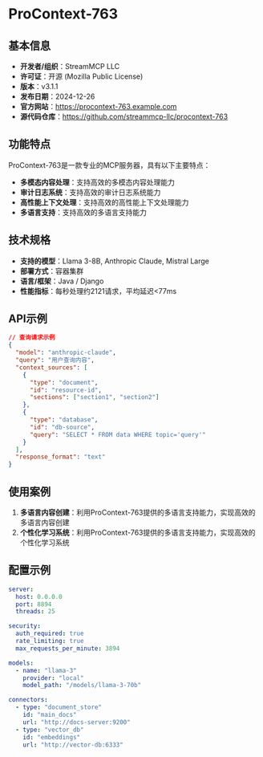 # ProContext-763

## 基本信息

- **开发者/组织**：StreamMCP LLC
- **许可证**：开源 (Mozilla Public License)
- **版本**：v3.1.1
- **发布日期**：2024-12-26
- **官方网站**：https://procontext-763.example.com
- **源代码仓库**：https://github.com/streammcp-llc/procontext-763

## 功能特点

ProContext-763是一款专业的MCP服务器，具有以下主要特点：

- **多模态内容处理**：支持高效的多模态内容处理能力
- **审计日志系统**：支持高效的审计日志系统能力
- **高性能上下文处理**：支持高效的高性能上下文处理能力
- **多语言支持**：支持高效的多语言支持能力


## 技术规格

- **支持的模型**：Llama 3-8B, Anthropic Claude, Mistral Large
- **部署方式**：容器集群
- **语言/框架**：Java / Django
- **性能指标**：每秒处理约2121请求，平均延迟<77ms

## API示例

```json
// 查询请求示例
{
  "model": "anthropic-claude",
  "query": "用户查询内容",
  "context_sources": [
    {
      "type": "document",
      "id": "resource-id",
      "sections": ["section1", "section2"]
    },
    {
      "type": "database",
      "id": "db-source",
      "query": "SELECT * FROM data WHERE topic='query'"
    }
  ],
  "response_format": "text"
}
```

## 使用案例

1. **多语言内容创建**：利用ProContext-763提供的多语言支持能力，实现高效的多语言内容创建
2. **个性化学习系统**：利用ProContext-763提供的多语言支持能力，实现高效的个性化学习系统


## 配置示例

```yaml
server:
  host: 0.0.0.0
  port: 8894
  threads: 25

security:
  auth_required: true
  rate_limiting: true
  max_requests_per_minute: 3894

models:
  - name: "llama-3"
    provider: "local"
    model_path: "/models/llama-3-70b"

connectors:
  - type: "document_store"
    id: "main_docs"
    url: "http://docs-server:9200"
  - type: "vector_db"
    id: "embeddings"
    url: "http://vector-db:6333"
```